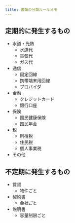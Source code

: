 ```yaml
---
title: 書類の分類ルールメモ
---
```


## 定期的に発生するもの

- 水道・光熱
    - 水道代
    - 電気代
    - ガス代
- 通信
    - 固定回線
    - 携帯端末用回線
    - プロバイダ
- 金融
    - クレジットカード
    - 銀行口座
- 保険
    - 国民健康保険
    - 国民年金
- 税
    - 所得税
    - 住民税
    - 個人事業税
- その他

## 不定期に発生するもの

- 賃貸
    - 物件ごと
- 契約書
    - 会社ごと
- 説明書
    - 容量制限ごと
